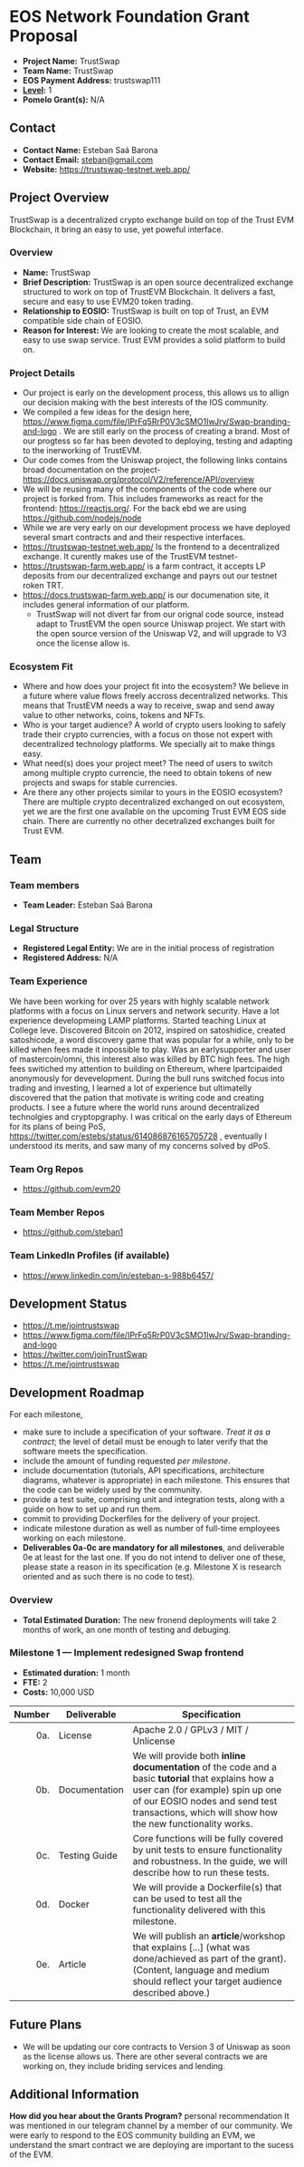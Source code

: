 # EOS Network Foundation Grant Proposal

- **Project Name:** TrustSwap
- **Team Name:** TrustSwap
- **EOS Payment Address:** trustswap111
- **[Level](https://github.com/eosnetworkfoundation/grant-framework#grant-levels):** 1
- **Pomelo Grant(s):** N/A

## Contact

- **Contact Name:** Esteban Saá Barona
- **Contact Email:** steban@gmail.com
- **Website:** https://trustswap-testnet.web.app/

## Project Overview

TrustSwap is a decentralized crypto exchange build on top of the Trust EVM Blockchain, it bring an easy to use, yet poweful interface. 

### Overview

- **Name:** TrustSwap
- **Brief Description:** TrustSwap is an open source decentralized exchange structured to work on top of TrustEVM Blockchain. It delivers a fast, secure and easy to use EVM20 token trading. 
- **Relationship to EOSIO:** TrustSwap is built on top of Trust, an EVM compatible side chain of EOSIO.
- **Reason for Interest:** We are looking to create the most scalable, and easy to use swap service. Trust EVM provides a solid platform to build on.

### Project Details

- Our project is early on the development process, this allows us to allign our decision making with the best interests of the IOS community.
- We compiled a few ideas for the design here,  https://www.figma.com/file/IPrFq5RrP0V3cSMO1IwJrv/Swap-branding-and-logo . We are still early on the process of creating a brand. Most of our progtess so far has been devoted to deploying, testing and adapting to the inerworking of TrustEVM. 
- Our code comes from the Uniswap project, the following links contains broad documentation on the project- https://docs.uniswap.org/protocol/V2/reference/API/overview
- We will be reusing many of the components of the code where our project is forked from. This includes frameworks as react for the frontend: https://reactjs.org/. For the back ebd we are using https://github.com/nodejs/node
- While we are very early on our development process we have deployed several smart contracts and and their respective interfaces. 
- https://trustswap-testnet.web.app/ Is the frontend to a decentralized exchange. It curently makes use of the TrustEVM testnet-
- https://trustswap-farm.web.app/ is a farm contract, it accepts LP deposits from our decentralized exchange and payrs out our testnet roken TRT. 
- https://docs.trustswap-farm.web.app/ is our documenation site, it includes general information of our platform. 
  - TrustSwap will not divert far from our orignal code source, instead adapt to TrustEVM the open source Uniswap project. We start with the open source version of the Uniswap V2, and will upgrade to V3 once the license allow is.

### Ecosystem Fit

- Where and how does your project fit into the ecosystem? 
We believe in a future where value flows freely accross decentralized networks. This means that TrustEVM needs a way to receive, swap and send away value to other networks, coins, tokens and NFTs.
- Who is your target audience?
A world of crypto users looking to safely trade their crypto currencies, with a focus on those not expert with decentralized technology platforms. We specially ait to make things easy. 
- What need(s) does your project meet?
The need of users to switch among multiple crypto currencie, the need to obtain tokens of new projects and swaps for stable currencies. 
- Are there any other projects similar to yours in the EOSIO ecosystem?
There are multiple crypto decentralized exchanged on out ecosystem, yet we are the first one available on the upcoming Trust EVM EOS side chain. There are currently no other decetralized exchanges built for Trust EVM.

## Team

### Team members

- **Team Leader:** Esteban Saá Barona

### Legal Structure
- **Registered Legal Entity:** We are in the initial process of registration
- **Registered Address:** N/A

### Team Experience

We have been working for over 25 years with highly scalable network platforms with a focus on Linux servers and network security. Have a lot experience developmeing LAMP platforms. Started teaching Linux at College leve. Discovered Bitcoin on 2012, inspired on satoshidice, created satoshicode, a word discovery game that was popular for a while, only to be killed when fees made it inpossible to play. Was an earlysupporter and user  of mastercoin/omni, this interest also was killed by BTC high fees. The high fees switiched my attention to building on Ethereum, where Ipartcipaided anonymously for devevelopment. During the bull runs switched focus into trading and investing, I learned a lot of experience but ultimatelly discovered that the pation that motivate is writing code and creating products.  I see a future where the world runs around decentralized technolgies and cryptopgraphy.  I was critical  on the early days of Ethereum for its plans of being PoS, https://twitter.com/estebs/status/614086876165705728 , eventually I understood its merits, and saw many of my concerns solved by dPoS. 

### Team Org Repos

- https://github.com/evm20

### Team Member Repos

- https://github.com/steban1

### Team LinkedIn Profiles (if available)

- https://www.linkedin.com/in/esteban-s-988b6457/

## Development Status

- https://t.me/jointrustswap
- https://www.figma.com/file/IPrFq5RrP0V3cSMO1IwJrv/Swap-branding-and-logo
- https://twitter.com/joinTrustSwap
- https://t.me/jointrustswap

## Development Roadmap

For each milestone,

- make sure to include a specification of your software. _Treat it as a contract_; the level of detail must be enough to later verify that the software meets the specification.
- include the amount of funding requested _per milestone_.
- include documentation (tutorials, API specifications, architecture diagrams, whatever is appropriate) in each milestone. This ensures that the code can be widely used by the community.
- provide a test suite, comprising unit and integration tests, along with a guide on how to set up and run them.
- commit to providing Dockerfiles for the delivery of your project.
- indicate milestone duration as well as number of full-time employees working on each milestone.
- **Deliverables 0a-0c are mandatory for all milestones**, and deliverable 0e at least for the last one. If you do not intend to deliver one of these, please state a reason in its specification (e.g. Milestone X is research oriented and as such there is no code to test).

### Overview

- **Total Estimated Duration:** The new fronend deployments will take 2 months of work, an one month of testing and debuging. 

### Milestone 1  — Implement redesigned Swap frontend

- **Estimated duration:** 1 month
- **FTE:**  2
- **Costs:** 10,000 USD

| Number | Deliverable | Specification |
| -----: | ----------- | ------------- |
| 0a. | License | Apache 2.0 / GPLv3 / MIT / Unlicense |
| 0b. | Documentation | We will provide both **inline documentation** of the code and a basic **tutorial** that explains how a user can (for example) spin up one of our EOSIO nodes and send test transactions, which will show how the new functionality works. |
| 0c. | Testing Guide | Core functions will be fully covered by unit tests to ensure functionality and robustness. In the guide, we will describe how to run these tests. |
| 0d. | Docker | We will provide a Dockerfile(s) that can be used to test all the functionality delivered with this milestone. |
| 0e. | Article | We will publish an **article**/workshop that explains [...] (what was done/achieved as part of the grant). (Content, language and medium should reflect your target audience described above.)


## Future Plans

- We will be updating our core contracts to Version 3 of Uniswap as soon as the license allows us. There are other several contracts we are working on, they include briding services and lending. 


## Additional Information

**How did you hear about the Grants Program?** personal recommendation
It was mentioned in our telegram channel by a member of our community. We were early to respond to the EOS community building an EVM,  we understand the smart contract we are deploying are important to the sucess of the EVM.
